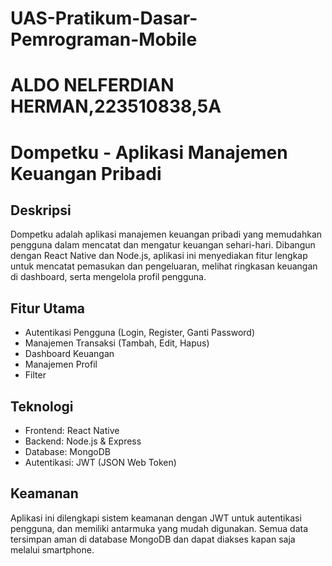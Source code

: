 # UAS-Pratikum-Dasar-Pemrograman-Mobile
# ALDO NELFERDIAN HERMAN,223510838,5A

# Dompetku - Aplikasi Manajemen Keuangan Pribadi

## Deskripsi
Dompetku adalah aplikasi manajemen keuangan pribadi yang memudahkan pengguna dalam mencatat dan mengatur keuangan sehari-hari. Dibangun dengan React Native dan Node.js, aplikasi ini menyediakan fitur lengkap untuk mencatat pemasukan dan pengeluaran, melihat ringkasan keuangan di dashboard, serta mengelola profil pengguna.

## Fitur Utama
- Autentikasi Pengguna (Login, Register, Ganti Password)
- Manajemen Transaksi (Tambah, Edit, Hapus)
- Dashboard Keuangan
- Manajemen Profil
- Filter 

## Teknologi
- Frontend: React Native
- Backend: Node.js & Express
- Database: MongoDB
- Autentikasi: JWT (JSON Web Token)

## Keamanan
Aplikasi ini dilengkapi sistem keamanan dengan JWT untuk autentikasi pengguna, dan memiliki antarmuka yang mudah digunakan. Semua data tersimpan aman di database MongoDB dan dapat diakses kapan saja melalui smartphone.
